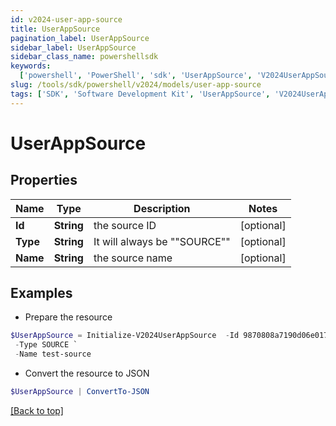 ```yaml
---
id: v2024-user-app-source
title: UserAppSource
pagination_label: UserAppSource
sidebar_label: UserAppSource
sidebar_class_name: powershellsdk
keywords:
  ['powershell', 'PowerShell', 'sdk', 'UserAppSource', 'V2024UserAppSource']
slug: /tools/sdk/powershell/v2024/models/user-app-source
tags: ['SDK', 'Software Development Kit', 'UserAppSource', 'V2024UserAppSource']
---
```


# UserAppSource

## Properties

| Name     | Type       | Description                  | Notes      |
| -------- | ---------- | ---------------------------- | ---------- |
| **Id**   | **String** | the source ID                | [optional] |
| **Type** | **String** | It will always be ""SOURCE"" | [optional] |
| **Name** | **String** | the source name              | [optional] |

## Examples

- Prepare the resource

```powershell
$UserAppSource = Initialize-V2024UserAppSource  -Id 9870808a7190d06e01719938fcd20792 `
 -Type SOURCE `
 -Name test-source
```

- Convert the resource to JSON

```powershell
$UserAppSource | ConvertTo-JSON
```

[[Back to top]](#)
